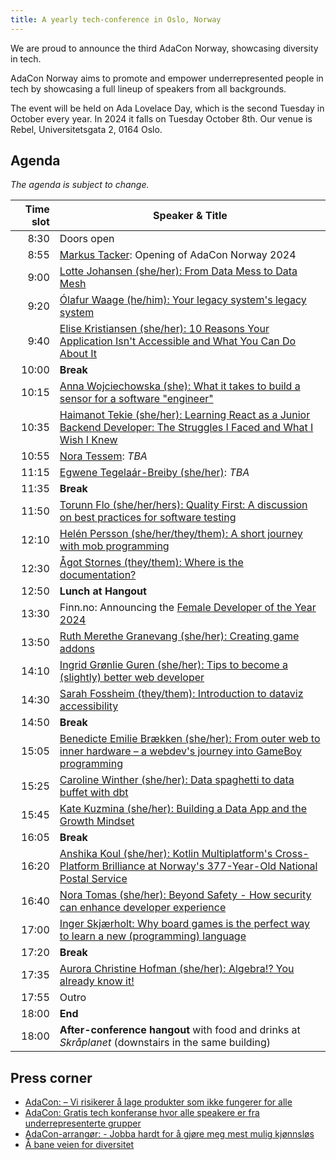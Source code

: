 ```yaml
---
title: A yearly tech-conference in Oslo, Norway
---
```


We are proud to announce the third AdaCon Norway,
showcasing diversity in tech.

AdaCon Norway aims to promote and empower underrepresented people in tech by
showcasing a full lineup of speakers from all backgrounds.

The event will be held on Ada Lovelace Day, which is the second
Tuesday in October every year. In 2024 it falls on Tuesday October 8th. Our
venue is Rebel, Universitetsgata 2, 0164 Oslo.

## Agenda

_The agenda is subject to change._

| Time slot | Speaker & Title                                                                                                                                                                                   |
| --------: | ------------------------------------------------------------------------------------------------------------------------------------------------------------------------------------------------- |
|      8:30 | Doors open                                                                                                                                                                                        |
|      8:55 | [Markus Tacker](/speaker/markus-tacker): Opening of AdaCon Norway 2024                                                                                                                            |
|      9:00 | [Lotte Johansen (she/her): From Data Mess to Data Mesh](/talk/lotte-johansen-from-data-mess-to-data-mesh/)                                                                                        |
|      9:20 | [Ólafur Waage (he/him): Your legacy system's legacy system](/talk/%C3%B3lafur-waage-your-legacy-systems-legacy-system)                                                                            |
|      9:40 | [Elise Kristiansen (she/her): 10 Reasons Your Application Isn't Accessible and What You Can Do About It](/talk/elise-kristiansen-ten-reasonse-your-application-is-not-accessible/)                |
|     10:00 | **Break**                                                                                                                                                                                         |
|     10:15 | [Anna Wojciechowska (she): What it takes to build a sensor for a software "engineer"](/talk/anna-wojciechowska-building-a-sensor-as-a-software-engineer/)                                         |
|     10:35 | [Haimanot Tekie (she/her): Learning React as a Junior Backend Developer: The Struggles I Faced and What I Wish I Knew](/talk/haimanot-tekie-learning-react-as-a-junior-backend-developer/)        |
|     10:55 | [Nora Tessem](/speaker/nora-tessem/): _TBA_                                                                                                                                                       |
|     11:15 | [Egwene Tegelaár-Breiby (she/her)](/speaker/egwene-tegela%C3%A1r-breiby/): _TBA_                                                                                                                  |
|     11:35 | **Break**                                                                                                                                                                                         |
|     11:50 | [Torunn Flo (she/her/hers): Quality First: A discussion on best practices for software testing](/talk/torunn-flo-quality-first-a-discussion-on-best-practices-for-software-testing/)              |
|     12:10 | [Helén Persson (she/her/they/them): A short journey with mob programming](/talk/hel%C3%A9n-persson-a-short-journey-with-mobprogramming/)                                                          |
|     12:30 | [Ågot Stornes (they/them): Where is the documentation?](/talk/%C3%A5got-stornes-where-is-the-documentation/)                                                                                      |
|     12:50 | **Lunch at Hangout**                                                                                                                                                                              |
|     13:30 | Finn.no: Announcing the [Female Developer of the Year 2024](https://www.finn.no/jobbeifinn/teknologi/female-developer-of-the-year-2024)                                                           |
|     13:50 | [Ruth Merethe Granevang (she/her): Creating game addons](/talk/ruth-merethe-granevang-creating-game-addons/)                                                                                      |
|     14:10 | [Ingrid Grønlie Guren (she/her): Tips to become a (slightly) better web developer](/talk/ingrid-gr%C3%B8nlie-guren-tips-to-become-a-slightly-better-webdeveloper/)                                |
|     14:30 | [Sarah Fossheim (they/them): Introduction to dataviz accessibility](/talk/sarah-fossheim-introduction-to-dataviz-accessibility/)                                                                  |
|     14:50 | **Break**                                                                                                                                                                                         |
|     15:05 | [Benedicte Emilie Brækken (she/her): From outer web to inner hardware – a webdev's journey into GameBoy programming](/talk/benedicte-emilie-braekken-a-webdevs-journey-into-gameboy-programming/) |
|     15:25 | [Caroline Winther (she/her): Data spaghetti to data buffet with dbt](/talk/caroline-winther-data-spaghetti-to-data-buffet-with-dbt)                                                               |
|     15:45 | [Kate Kuzmina (she/her): Building a Data App and the Growth Mindset](/talk/kate-kuzmina-building-a-data-app-and-the-growth-mindset/)                                                              |
|     16:05 | **Break**                                                                                                                                                                                         |
|     16:20 | [Anshika Koul (she/her): Kotlin Multiplatform's Cross-Platform Brilliance at Norway's 377-Year-Old National Postal Service](/talk/anshika-koul-kotlin-at-posten/)                                 |
|     16:40 | [Nora Tomas (she/her): Beyond Safety - How security can enhance developer experience](/talk/nora-thomas-beyond-safety-how-security-can-enhance-developer-experience/)                             |
|     17:00 | [Inger Skjærholt: Why board games is the perfect way to learn a new (programming) language](/talk/inger-skj%C3%A6rholt-why-board-games-is-the-perfect-way-to-learn-a-new-programming-language/)   |
|     17:20 | **Break**                                                                                                                                                                                         |
|     17:35 | [Aurora Christine Hofman (she/her): Algebra!? You already know it!](/talk/aurora-christine-hofman-algebra-you-already-know-it/)                                                                   |
|     17:55 | Outro                                                                                                                                                                                             |
|     18:00 | **End**                                                                                                                                                                                           |
|     18:00 | **After-conference hangout** with food and drinks at _Skråplanet_ (downstairs in the same building)                                                                                               |

## Press corner

- [AdaCon: – Vi risikerer å lage produkter som ikke fungerer for alle](https://www.kode24.no/artikkel/adacon-vi-risikerer-a-lage-produkter-som-ikke-fungerer-for-alle/80323051)
- [AdaCon: Gratis tech konferanse hvor alle speakere er fra underrepresenterte grupper](/announcing-adacon-2023-no/)
- [AdaCon-arrangør: - Jobba hardt for å gjøre meg mest mulig kjønnsløs](https://www.kode24.no/artikkel/adacon-arrangor-jobba-hardt-for-a-gjore-meg-mest-mulig-kjonnslos/80137380)
- [Å bane veien for diversitet](https://www.aplia.no/blogg/a-bane-veien-for-diversitet/)
